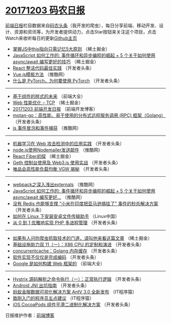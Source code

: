 # [20171203 码农日报](https://toutiao.qdkfweb.cn/date/2017/12/03)

[前端日报](https://qdkfweb.cn/c/news)栏目数据来自[码农头条](https://toutiao.qdkfweb.cn/)（我开发的爬虫），每日分享前端、移动开发、设计、资源和资讯等，为开发者提供动力，点击Star按钮来关注这个项目，点击Watch来收听每日的更新[Github主页](https://github.com/kujian/frontendDaily)
* [掌握JS中this指向只需记忆5大原则](https://toutiao.qdkfweb.cn/58553.html) （稀土掘金）
* [JavaScript 如何工作的: 事件循环和异步编程的崛起 + 5 个关于如何使用 async/await 编写更好的技巧](https://toutiao.qdkfweb.cn/58552.html) （稀土掘金）
* [React 整洁代码最佳实践](https://toutiao.qdkfweb.cn/58504.html) （开发者头条）
* [Vue.js模板方法](https://toutiao.qdkfweb.cn/58540.html) （推酷网）
* [什么是 PyTorch，为何要使用 PyTorch](https://toutiao.qdkfweb.cn/58499.html) （开发者头条）

***
* [基于组件的样式的未来](https://toutiao.qdkfweb.cn/58586.html) （前端大全）
* [Web 性能优化 &#8211; TCP](https://toutiao.qdkfweb.cn/58550.html) （稀土掘金）
* [20171203 前端开发日报](https://toutiao.qdkfweb.cn/58591.html) （前端开发博客）
* [motan-go：高性能、易于使用的分布式远程服务调用 (RPC) 框架（Golang）](https://toutiao.qdkfweb.cn/58506.html) （开发者头条）
* [js 事件冒泡和事件捕获](https://toutiao.qdkfweb.cn/58542.html) （推酷网）

***
* [机器学习在 Web 攻击检测中的应用实践](https://toutiao.qdkfweb.cn/58497.html) （开发者头条）
* [node.js使用Nodemailer发送邮件](https://toutiao.qdkfweb.cn/58544.html) （推酷网）
* [React Fiber初探](https://toutiao.qdkfweb.cn/58551.html) （稀土掘金）
* [Geth 控制台使用及 Web3.js 使用实战](https://toutiao.qdkfweb.cn/58513.html) （开发者头条）
* [唯品会高性能负载均衡 VGW 揭秘](https://toutiao.qdkfweb.cn/58503.html) （开发者头条）

***
* [webpack之深入浅出externals](https://toutiao.qdkfweb.cn/58539.html) （推酷网）
* [JavaScript 如何工作的: 事件循环和异步编程的崛起 + 5 个关于如何使用 async/await 编写更好&#8230;](https://toutiao.qdkfweb.cn/58543.html) （推酷网）
* [没有 Redis 也能够支撑 “小米在印度把亚马逊搞挂了” 事件的秒杀解决方案](https://toutiao.qdkfweb.cn/58509.html) （开发者头条）
* [如何在 Linux 下安装安卓文件传输助手](https://toutiao.qdkfweb.cn/58585.html) （Linux中国）
* [从 0 到 1 优雅地实现 PHP 多进程管理](https://toutiao.qdkfweb.cn/58510.html) （开发者头条）

***
* [如果有人问你爬虫抓取技术的门道，请叫他来看这篇文章](https://toutiao.qdkfweb.cn/58549.html) （稀土掘金）
* [基础设施助力双 11（一）：X86 CPU 的定制和演进](https://toutiao.qdkfweb.cn/58500.html) （开发者头条）
* [concurrentcache：Golang 内存缓存](https://toutiao.qdkfweb.cn/58511.html) （开发者头条）
* [软件实现不仅仅是完成编码](https://toutiao.qdkfweb.cn/58501.html) （开发者头条）
* [Google 是如何构建 Web 框架的](https://toutiao.qdkfweb.cn/58587.html) （前端大全）

***
* [Hystrix 源码解析之命令执行（一）：正常执行逻辑](https://toutiao.qdkfweb.cn/58512.html) （开发者头条）
* [Android JNI 出坑指南](https://toutiao.qdkfweb.cn/58502.html) （开发者头条）
* [蚂蚁金服数据可视化解决方案 AntV 3.0 全新发布](https://toutiao.qdkfweb.cn/58589.html) （IT程序猿）
* [致刚入门的程序员五点建议](https://toutiao.qdkfweb.cn/58590.html) （IT程序猿）
* [iOS CocoaPods 组件平滑二进制化解决方案](https://toutiao.qdkfweb.cn/58514.html) （开发者头条）

日报维护作者：[前端博客](https://qdkfweb.cn/) 